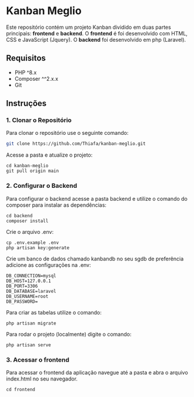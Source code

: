 # Kanban Meglio

Este repositório contém um projeto Kanban dividido em duas partes principais: **frontend** e **backend**. O **frontend** é foi desenvolvido com HTML, CSS e JavaScript (Jquery). O **backend** foi desenvolvido em php (Laravel).

## Requisitos

- PHP ^8.x
- Composer ^^2.x.x
- Git

## Instruções

### 1. Clonar o Repositório

Para clonar o repositório use o seguinte comando:

```bash
git clone https://github.com/Thiafa/kanban-meglio.git
```

Acesse a pasta e atualize o projeto:

```
cd kanban-meglio
git pull origin main
```

### 2. Configurar o Backend

Para configurar o backend acesse a pasta backend e utilize o comando do composer para instalar as dependências:

```
cd backend
composer install
```

Crie o arquivo .env:

```
cp .env.example .env
php artisan key:generate
```

Crie um banco de dados chamado kanbandb no seu sgdb de preferência adicione as configurações na .env:

```
DB_CONNECTION=mysql
DB_HOST=127.0.0.1
DB_PORT=3306
DB_DATABASE=laravel
DB_USERNAME=root
DB_PASSWORD=
```

Para criar as tabelas utilize o comando:

```
php artisan migrate
```

Para rodar o projeto (localmente) digite o comando:

```
php artisan serve
```

### 3. Acessar o frontend

Para acessar o frontend da aplicação navegue até a pasta e abra o arquivo index.html no seu navegador.

```
cd frontend
```
